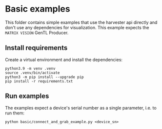# Basic examples

This folder contains simple examples that use the harvester api directly and don't use any dependencies for visualization.
This example expects the `MATRIX VISION` GenTL Producer.

## Install requirements

Create a virtual environment and install the dependencies:

```
python3.9 -m venv .venv
source .venv/bin/activate
python3 -m pip install --upgrade pip
pip install -r requirements.txt
```

## Run examples

The examples expect a device's serial number as a single parameter, i.e. to run them:

`python basic/connect_and_grab_example.py <device_sn>`